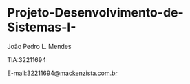 # Projeto-Desenvolvimento-de-Sistemas-I-
João Pedro L. Mendes

TIA:32211694

E-mail:32211694@mackenzista.com.br
